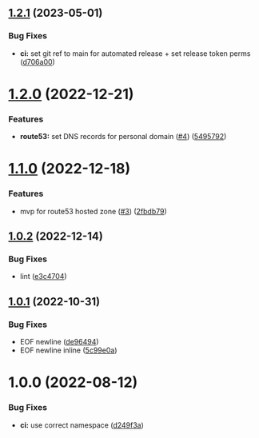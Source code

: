 ## [1.2.1](https://github.com/kolvin/kloud/compare/v1.2.0...v1.2.1) (2023-05-01)


### Bug Fixes

* **ci:** set git ref to main for automated release + set release token perms ([d706a00](https://github.com/kolvin/kloud/commit/d706a004487b6ce76245bccf62a123fd15c2cb0d))

# [1.2.0](https://github.com/kolvin/kloud/compare/v1.1.0...v1.2.0) (2022-12-21)


### Features

* **route53:** set DNS records for personal domain ([#4](https://github.com/kolvin/kloud/issues/4)) ([5495792](https://github.com/kolvin/kloud/commit/549579207d2216eb7d86055cc5aec20731a0300f))

# [1.1.0](https://github.com/kolvin/kloud/compare/v1.0.2...v1.1.0) (2022-12-18)


### Features

* mvp for route53 hosted zone ([#3](https://github.com/kolvin/kloud/issues/3)) ([2fbdb79](https://github.com/kolvin/kloud/commit/2fbdb79f096f49c5895520ac8c45518e685212f9))

## [1.0.2](https://github.com/kolvin/kloud/compare/v1.0.1...v1.0.2) (2022-12-14)


### Bug Fixes

* lint ([e3c4704](https://github.com/kolvin/kloud/commit/e3c470463763ce6545fb01ddc3a39acd566c2764))

## [1.0.1](https://github.com/kolvin/kloud/compare/v1.0.0...v1.0.1) (2022-10-31)


### Bug Fixes

* EOF newline ([de96494](https://github.com/kolvin/kloud/commit/de9649494f81b14dcb18aa02c7429c93f3391bce))
* EOF newline inline ([5c99e0a](https://github.com/kolvin/kloud/commit/5c99e0ac950a1e851fc030008db61a004e450a00))

# 1.0.0 (2022-08-12)


### Bug Fixes

* **ci:** use correct namespace ([d249f3a](https://github.com/kolvin/kloud-aws/commit/d249f3ac7dd44826d3ec9617e71fc46c3b20e3db))
